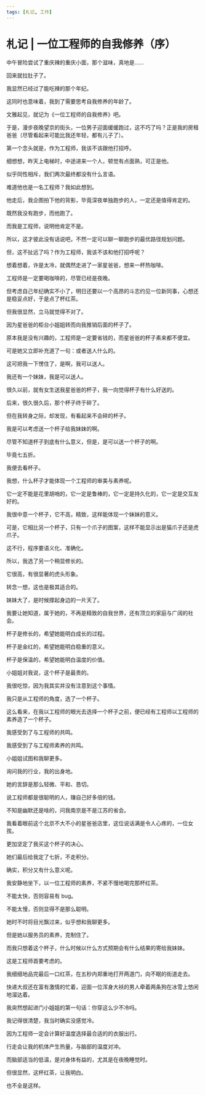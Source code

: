 ```yaml
---
tags: [札记, 工作]
---
```


# 札记 | 一位工程师的自我修养（序）

中午冒险尝试了重庆辣的重庆小面，那个滋味，真地是……

回来就拉肚子了。

我显然已经过了能吃辣的那个年纪。

这同时也意味着，我到了需要思考自我修养的年龄了。

文雅起见，就记为《一位工程师的自我修养》吧。

于是，漫步夜晚望京的街头，一位男子迎面缓缓跑过，这不巧了吗？正是我的房租爸爸（尽管看起来可能比我还年轻，都有儿子了）。

第一个念头就是，作为工程师，我该不该跟他打招呼。

细想想，昨天上电梯时，中途进来一个人，顿觉有点面熟，可正是他。

似乎同性相斥，我们两次最终都没有什么言语。

难道他也是一名工程师？我如此想到。

他走后，我企图拍下他的背影，毕竟深夜单独跑步的人，一定还是值得肯定的。

既然我没有跑步，而他跑了。

而我是工程师，说明他肯定不是。

所以，这才彼此没有话说吧，不然一定可以聊一聊跑步的最优路径规划问题。

但，这不扯远了吗？作为工程师，我该不该和他打招呼呢？

想着想着，许是太冷，就偶然走进了一家星爸爸，想来一杯热咖啡。

工程师是一定要喝咖啡的，尽管已经是夜晚。

但考虑自己年纪确实不小了，明日还要以一个高昂的斗志约见一位新同事，心想还是稳妥点好，于是点了杯红茶。

但我很显然，立马就觉得不对了。

因为星爸爸的柜台小姐姐转而向我推销后面的杯子了。

原本我是没有兴趣的，工程师是一定要省钱的，而星爸爸的杯子素来都不便宜。

可是她又立即补充道了一句：或者送人什么的。

这可把我一下愣住了，是啊，我可以送人。

我还有一个妹妹，我是可以送人。

很久以前，就有女生送我星爸爸的杯子，我一向觉得杯子有什么好送的。

后来，很久很久后，那个杯子终于碎了。

但在我转身之际，却发现，有看起来不会碎的杯子。

我是可以考虑送一个杯子给我妹妹的啊。

尽管不知道杯子到底有什么意义，但是，是可以送一个杯子的啊。

毕竟七五折。

我便去看杯子。

我想，什么杯子才能体现一个工程师的审美与素养呢。

它一定不能是花里胡哨的，它一定是鲁棒的，它一定是持久化的，它一定是交互友好的。

我很中意一个杯子，它不高，精致，这样能体现一个妹妹的意义。

可是，它相比另一个杯子，只有一个爪子的图案，这样不能显示出是猫爪子还是虎爪子。

这不行，程序要语义化、准确化。

所以，我选了另一个稍显修长的。

它很高，有很显著的虎头形象。

转念一想，这也是极其适合的。

妹妹大了，是时候撑起身边的一片天了。

我要让她知道，属于她的，不再是精致的自我世界，还有顶立的家庭与广阔的社会。

杯子是修长的，希望她能明白成长的过程。

杯子是金红的，希望她能明白稳重的意义。

杯子是保温的，希望她能明白温度的价值。

小姐姐对我说，这个杯子是最贵的。

我很吃惊，因为我其实并没有注意到这个事情。

我只是从工程师的角度，选了一个杯子。

这么看来，在我以工程师的眼光去选择一个杯子之前，便已经有工程师以工程师的素养造了一个杯子。

我感受到了与工程师的共鸣。

我感受到了与工程师素养的共鸣。

小姐姐试图和我聊更多。

询问我的行业，我的出身地。

她的言辞是那么轻微、平和、恳切。

说工程师都是很聪明的人，赚自己好多倍的钱。

不知是幽默还是啥的，问我南京是不是江苏的省会。

我看着眼前这个北京不大不小的星爸爸店里，这位说话满是令人心疼的，一位女孩。

更加坚定了我买这个杯子的决心。

她们最后给我定了七折，不走积分。

确实，积分又有什么意义呢。

我安静地坐下，以一位工程师的素养，不紧不慢地喝完那杯红茶。

不能太快，否则容易有 bug。

不能太慢，否则显得不是那么聪明。

她时不时将目光飘过来，似乎想和我聊更多。

但是她以服务员的素养，克制住了。

而我只想着这个杯子，什么时候以什么方式预期会有什么结果的寄给我妹妹。

这是工程师首要考虑的。

我细细地品完最后一口红茶，在五秒内郑重地打开两道门，向不眠的街道走去。

快递大叔还在富有激情的忙着，迎面一位浑身大袄的男人牵着两条狗在冰雪上悠闲地溜达着。

我突然想起进门小姐姐的第一句话：你穿这么少不冷吗。

我记得很清楚，我当时确实没感觉冷。

因为工程师一定会计算好温度选择最合适的的衣服出行。

行走会让我的机体产生热量，与脑部的温度对冲。

而脑部适当的低温，是对身体有益的，尤其是在夜晚睡觉时。

但很显然，这杯红茶，让我明白。

也不全是这样。
